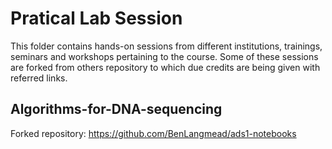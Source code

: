 # Pratical Lab Session
This folder contains hands-on sessions from different institutions, trainings, seminars and workshops pertaining to the course. Some of these sessions are forked from others repository to which due credits are being given with referred links.

## Algorithms-for-DNA-sequencing
Forked repository: https://github.com/BenLangmead/ads1-notebooks